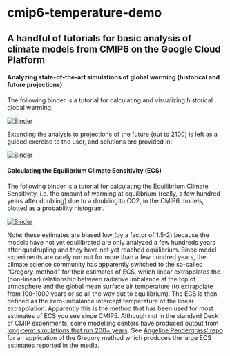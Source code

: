 # cmip6-temperature-demo

## A handful of tutorials for basic analysis of climate models from CMIP6 on the Google Cloud Platform

#### Analyzing state-of-the-art simulations of global warming (historical and future projections)

The following binder is a tutorial for calculating and visualizing historical global warming.

[![Binder](https://binder.pangeo.io/badge_logo.svg)](https://binder.pangeo.io/v2/gh/hdrake/cmip6-temperature-demo/master?filepath=notebooks%2F00_calculate_simulated_global_warming.ipynb)

Extending the analysis to projections of the future (out to 2100) is left as a guided exercise to the user, and solutions are provided in:

[![Binder](https://binder.pangeo.io/badge_logo.svg)](https://binder.pangeo.io/v2/gh/hdrake/cmip6-temperature-demo/master?filepath=notebooks%2F00s_solution_SSP_exercise.ipynb)


#### Calculating the Equilibrium Climate Sensitivity (ECS)

The following binder is a tutorial for calculating the Equilibrium Climate Sensitivity, i.e. the amount of warming at equilibrium (really, a few hundred years after doubling) due to a doubling to CO2, in the CMIP6 models, plotted as a probability histogram.

[![Binder](https://binder.pangeo.io/badge_logo.svg)](https://binder.pangeo.io/v2/gh/hdrake/cmip6-temperature-demo/master?filepath=notebooks%2F01_calculate_ECS.ipynb)

Note: these estimates are biased low (by a factor of 1.5-2) because the models have not yet equilibrated are only analyzed a few hundreds years after quadrupling and they have not yet reached equilibrium. Since model experiments are rarely run out for more than a few hundred years, the climate science community has apparently switched to the so-called “Gregory-method” for their estimates of ECS, which linear extrapolates the (non-linear) relationship between radiative imbalance at the top of atmosphere and the global mean surface air temperature (to extrapolate from 100-1000 years or so all the way out to equilibrium). The ECS is then defined as the zero-imbalance intercept temperature of the linear extrapolation. Apparently this is the method that has been used for most estimates of ECS you see since CMIP5. Although not in the standard Deck of CMIP experiments, some modelling centers have produced output from [long-term simulations that run 200+ years](http://www.longrunmip.org/). See [Angeline Pendergrass' repo](https://github.com/apendergrass/cmip6-ecs) for an application of the Gregory method which produces the large ECS estimates reported in the media.
